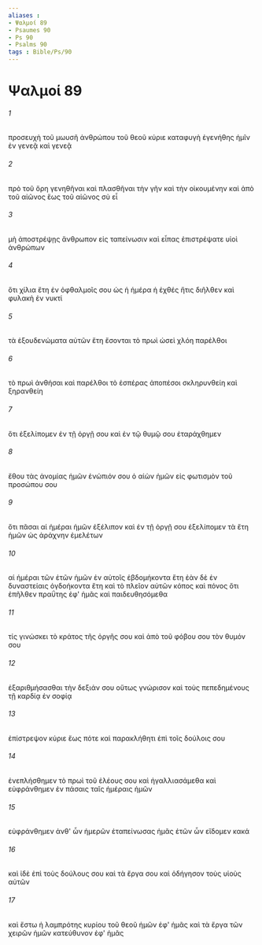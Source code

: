 ```yaml
---
aliases : 
- Ψαλμοί 89
- Psaumes 90
- Ps 90
- Psalms 90
tags : Bible/Ps/90
---
```


# Ψαλμοί 89

###### 1
προσευχὴ τοῦ μωυσῆ ἀνθρώπου τοῦ θεοῦ κύριε καταφυγὴ ἐγενήθης ἡμῖν ἐν γενεᾷ καὶ γενεᾷ
###### 2
πρὸ τοῦ ὄρη γενηθῆναι καὶ πλασθῆναι τὴν γῆν καὶ τὴν οἰκουμένην καὶ ἀπὸ τοῦ αἰῶνος ἕως τοῦ αἰῶνος σὺ εἶ
###### 3
μὴ ἀποστρέψῃς ἄνθρωπον εἰς ταπείνωσιν καὶ εἶπας ἐπιστρέψατε υἱοὶ ἀνθρώπων
###### 4
ὅτι χίλια ἔτη ἐν ὀφθαλμοῖς σου ὡς ἡ ἡμέρα ἡ ἐχθές ἥτις διῆλθεν καὶ φυλακὴ ἐν νυκτί
###### 5
τὰ ἐξουδενώματα αὐτῶν ἔτη ἔσονται τὸ πρωὶ ὡσεὶ χλόη παρέλθοι
###### 6
τὸ πρωὶ ἀνθήσαι καὶ παρέλθοι τὸ ἑσπέρας ἀποπέσοι σκληρυνθείη καὶ ξηρανθείη
###### 7
ὅτι ἐξελίπομεν ἐν τῇ ὀργῇ σου καὶ ἐν τῷ θυμῷ σου ἐταράχθημεν
###### 8
ἔθου τὰς ἀνομίας ἡμῶν ἐνώπιόν σου ὁ αἰὼν ἡμῶν εἰς φωτισμὸν τοῦ προσώπου σου
###### 9
ὅτι πᾶσαι αἱ ἡμέραι ἡμῶν ἐξέλιπον καὶ ἐν τῇ ὀργῇ σου ἐξελίπομεν τὰ ἔτη ἡμῶν ὡς ἀράχνην ἐμελέτων
###### 10
αἱ ἡμέραι τῶν ἐτῶν ἡμῶν ἐν αὐτοῖς ἑβδομήκοντα ἔτη ἐὰν δὲ ἐν δυναστείαις ὀγδοήκοντα ἔτη καὶ τὸ πλεῖον αὐτῶν κόπος καὶ πόνος ὅτι ἐπῆλθεν πραΰτης ἐφ' ἡμᾶς καὶ παιδευθησόμεθα
###### 11
τίς γινώσκει τὸ κράτος τῆς ὀργῆς σου καὶ ἀπὸ τοῦ φόβου σου τὸν θυμόν σου
###### 12
ἐξαριθμήσασθαι τὴν δεξιάν σου οὕτως γνώρισον καὶ τοὺς πεπεδημένους τῇ καρδίᾳ ἐν σοφίᾳ
###### 13
ἐπίστρεψον κύριε ἕως πότε καὶ παρακλήθητι ἐπὶ τοῖς δούλοις σου
###### 14
ἐνεπλήσθημεν τὸ πρωὶ τοῦ ἐλέους σου καὶ ἠγαλλιασάμεθα καὶ εὐφράνθημεν ἐν πάσαις ταῖς ἡμέραις ἡμῶν
###### 15
εὐφράνθημεν ἀνθ' ὧν ἡμερῶν ἐταπείνωσας ἡμᾶς ἐτῶν ὧν εἴδομεν κακά
###### 16
καὶ ἰδὲ ἐπὶ τοὺς δούλους σου καὶ τὰ ἔργα σου καὶ ὁδήγησον τοὺς υἱοὺς αὐτῶν
###### 17
καὶ ἔστω ἡ λαμπρότης κυρίου τοῦ θεοῦ ἡμῶν ἐφ' ἡμᾶς καὶ τὰ ἔργα τῶν χειρῶν ἡμῶν κατεύθυνον ἐφ' ἡμᾶς

